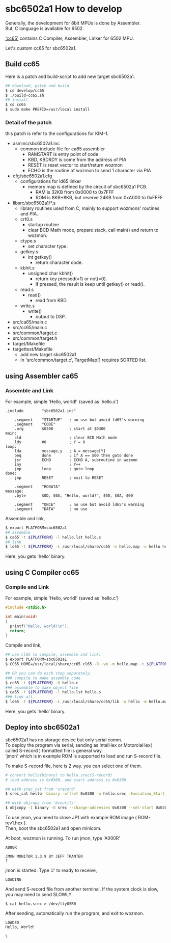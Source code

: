 # sbc6502a1 How to develop

Generally, the development for 8bit MPUs is done by Assembler.  
But, C language is available for 6502.

['cc65'](https://github.com/cc65/cc65) contains C Compiler, Assembler, Linker for 6502 MPU.  

Let's custom cc65 for sbc6502a1.

## Build cc65

Here is a patch and build-script to add new target sbc6502a1.

```bash
## download, patch and build
$ cd develop/cc65
$ ./build-cc65.sh
## install
$ cd cc65
$ sudo make PREFIX=/usr/local install
```

### Detail of the patch

this patch is refer to the configurations for KIM-1.

* asminc/sbc6502a1.inc
  * common include file for ca65 assembler
    * RAMSTART is entry point of code
    * KBD, KBDRDY is come from the address of PIA
    * RESET is reset vector to start/return wozmon
    * ECHO is the routine of wozmon to send 1 character via PIA
* cfg/sbc6502a1.cfg
  * configurations for ld65 linker
    * memory map is defined by the circuit of sbc6502a1 PCB.
      * RAM is 32KB from 0x0000 to 0x7FFF
      * ROM is 8KB+8KB, but reserve 24KB from 0xA000 to 0xFFFF
* libsrc/sbc6502a1/*.s
  * library routines used from C, mainly to support wozmons' routines and PIA.
  * crt0.s
    * startup routine
    * clear BCD Math mode, prepare stack, call main() and return to wozmon.
  * ctype.s
    * set character type.
  * getkey.s
    * int getkey()
      * return character code.
  * kbhit.s
    * unsigned char kbhit()
      * return key pressed(=1) or not(=0).
      * if pressed, the result is keep until getkey() or read().
  * read.s
    * read()
      * read from KBD.
  * write.s
    * write()
      * output to DSP.
* src/ca65/main.c
* src/cc65/main.c
* src/common/target.c
* src/common/target.h
* target/Makefile
* targettest/Makefile
  * add new target sbc6502a1
  * In 'src/common/target.c', TargetMap[] requires SORTED list.

## using Assembler ca65

### Assemble and Link

For example, simple 'Hello, world!' (saved as 'hello.s')

```assembler
.include        "sbc6502a1.inc"

    .segment    "STARTUP"   ; no use but avoid ld65's warning
    .segment    "CODE"
    .org        $0300       ; start at $0300
main:
    cld                     ; clear BCD Math mode
    ldy         #0          ; Y = 0
loop:
    lda         message,y   ; A = message[Y]
    beq         done        ; if A == $00 then goto done
    jsr         ECHO        ; ECHO A, subroutine in wozmon
    iny                     ; Y++
    jmp         loop        ; goto loop
done:
    jmp         RESET       ; exit to RESET

    .segment    "RODATA"
message:
    .byte       $0D, $0A, "Hello, world!", $0D, $0A, $00

    .segment    "ONCE"      ; no use but avoid ld65's warning
    .segment    "DATA"      ; no use
```

Assemble and link,

```bash
$ export PLATFORM=sbc6502a1
## assemble
$ ca65 -t ${PLATFORM} -l hello.lst hello.s
## link
$ ld65 -t ${PLATFORM} -L /usr/local/share/cc65 -m hello.map -o hello hello.o 
```

Here, you gets 'hello' binary.

## using C Compiler cc65

### Compile and Link

For example, simple 'Hello, world!' (saved as 'hello.c')

```c
#include <stdio.h>

int main(void)
{
  printf("Hello, world!\n");
  return;
}
```

Compile and link,

```bash
## use cl65 to compile, assemble and link.
$ export PLATFORM=sbc6502a1
$ CC65_HOME=/usr/local/share/cc65 cl65 -O -vm -m hello.map -t ${PLATFORM} hello.c

## OR you can do each step separately.
### compile to make assembly code
$ cc65 -t ${PLATFORM} -O hello.c
### assemble to make object file
$ ca65 -t ${PLATFORM} -l hello.lst hello.s
### link all
$ ld65 -t ${PLATFORM} -L /usr/local/share/cc65/lib -o hello -m hello.map hello.o ${PLATFORM}.lib
```
Here, you gets 'hello' binary.

## Deploy into sbc6502a1
sbc6502a1 has no storage device but only serial comm.  
To deploy the program via serial, sending as IntelHex or MotorolaHex( called S-record ) formatted file is general way.  
'jmon' which is in example ROM is supported to load and run S-record file.

To make S-record file, here is 2 way. you can select one of them.
```bash
# convert hello(binary) to hello.srec(S-record)
# load address is 0x0300, and start address is 0x0300

## with srec_cat from 'srecord'
$ srec_cat hello -binary -offset 0x0300 -o hello.srec -Execution_Start_Address 0x0300

## with objcopy from 'binutils'
$ objcopy -I binary -O srec --change-addresses 0x0300 --set-start 0x0300 hello hello.srec
```

To use jmon, you need to close JP1 with example ROM image ( ROM-rev1.hex ).  
Then, boot the sbc6502a1 and open minicom.

At boot, wozmon is running. To run jmon, type 'A000R<CR>'

```
A000R

JMON MONITOR 1.3.9 BY JEFF TRANTER
? 
```

jmon is started. Type 'J' to ready to receive,

```
LOADING
```

And send S-record file from another terminal.
If the system clock is slow, you may need to send SLOWLY.

```
$ cat hello.srec > /dev/ttyUSB0
```

After sending, automatically run the program, and exit to wozmon.

```
LOADED
Hello, World!

\
```
